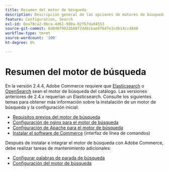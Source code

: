 ```yaml
---
title: Resumen del motor de búsqueda
description: Descripción general de las opciones de motores de búsqueda de Adobe Commerce.
feature: Configuration, Search
exl-id: 0ea78ca2-0bca-4d61-980a-02fb7da04553
source-git-commit: 8d0d8f9822b88f2dd8cbae8f6d7e3cdb14cc4848
workflow-type: tm+mt
source-wordcount: '100'
ht-degree: 0%

---
```


# Resumen del motor de búsqueda

En la versión 2.4.4, Adobe Commerce requiere que [Elasticsearch] o [OpenSearch] sean el motor de búsqueda del catálogo. Las versiones anteriores de 2.4.x requerían un Elasticsearch. Consulte los siguientes temas para obtener más información sobre la instalación de un motor de búsqueda y la configuración inicial:

- [Requisitos previos del motor de búsqueda](../../installation/prerequisites/search-engine/overview.md)
- [Configuración de nginx para el motor de búsqueda](../../installation/prerequisites/search-engine/configure-nginx.md)
- [Configuración de Apache para el motor de búsqueda](../../installation/prerequisites/search-engine/configure-apache.md)
- [Instalar el software de Commerce](../../installation/composer.md) (interfaz de línea de comandos)

Después de instalar e integrar el motor de búsqueda con Adobe Commerce, debe realizar tareas de mantenimiento adicionales:

- [Configurar palabras de parada de búsqueda](search-stopwords.md)
- [Configuración del motor de búsqueda](configure-search-engine.md)

<!-- Link Definitions -->

[Elasticsearch]: https://www.elastic.co
[OpenSearch]: https://opensearch.org/docs/latest/opensearch/install/index/
